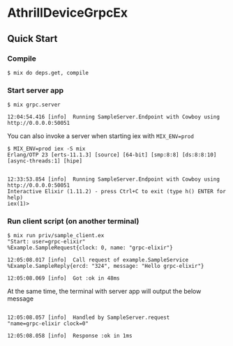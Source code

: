 # AthrillDeviceGrpcEx

## Quick Start

### Compile

```shell
$ mix do deps.get, compile
```

### Start server app

```shell
$ mix grpc.server

12:04:54.416 [info]  Running SampleServer.Endpoint with Cowboy using http://0.0.0.0:50051
```

You can also invoke a server when starting iex with `MIX_ENV=prod`

```shell
$ MIX_ENV=prod iex -S mix
Erlang/OTP 23 [erts-11.1.3] [source] [64-bit] [smp:8:8] [ds:8:8:10] [async-threads:1] [hipe]


12:33:53.854 [info]  Running SampleServer.Endpoint with Cowboy using http://0.0.0.0:50051
Interactive Elixir (1.11.2) - press Ctrl+C to exit (type h() ENTER for help)
iex(1)> 
```

### Run client script (on another terminal)

```shell
$ mix run priv/sample_client.ex
"Start: user=grpc-elixir"
%Example.SampleRequest{clock: 0, name: "grpc-elixir"}

12:05:08.017 [info]  Call request of example.SampleService
%Example.SampleReply{ercd: "324", message: "Hello grpc-elixir"}

12:05:08.069 [info]  Got :ok in 48ms

```

At the same time, the terminal with server app will output the below message

```shell

12:05:08.057 [info]  Handled by SampleServer.request
"name=grpc-elixir clock=0"

12:05:08.058 [info]  Response :ok in 1ms
```
